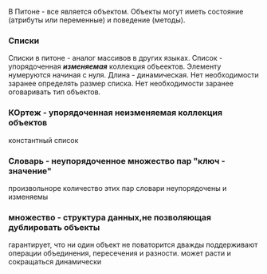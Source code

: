 В Питоне - все является объектом. 
Объекты могут иметь состояние (атрибуты или переменные) и поведение (методы).


### Списки
Списки в питоне - аналог массивов в других языках. 
Список - упорядоченная ***изменяемая*** коллекция объеектов. 
Элементу нумеруются начиная с нуля. 
Длина - динамическая. 
Нет необходимости заранее определять размер списка. 
Нет необходимости заранее оговаривать тип объектов. 

### КОртеж - упорядоченная неизменяемая коллекция объектов
константный список

### Словарь - неупорядоченное множество пар "ключ - значение"
произвольноре количество этих пар
словари неупорядочены и изменяемы


###  множество - структура данных,не позволяющая дублировать объекты
гарантирует, что ни один объект не поваторится дважды
поддерживают операции объединения, пересечения и разности.
может расти и сокращаться динамически


###